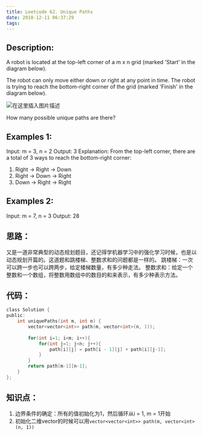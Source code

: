 ```yaml
---
title: Leetcode 62. Unique Paths
date: 2018-12-11 06:37:29
tags:
---
```

## Description:
A robot is located at the top-left corner of a m x n grid (marked 'Start' in the diagram below).

The robot can only move either down or right at any point in time. The robot is trying to reach the bottom-right corner of the grid (marked 'Finish' in the diagram below).

![在这里插入图片描述](https://assets.leetcode.com/uploads/2018/10/22/robot_maze.png)

How many possible unique paths are there?
## Examples 1:
Input: m = 3, n = 2
Output: 3
Explanation:
From the top-left corner, there are a total of 3 ways to reach the bottom-right corner:
1. Right -> Right -> Down
2. Right -> Down -> Right
3. Down -> Right -> Right
## Examples 2:
Input: m = 7, n = 3
Output: 28

## 思路：
又是一道非常典型的动态规划题目，还记得学机器学习中的强化学习时候，也是以动态规划开篇的。这道题和跳楼梯、整数求和的问题都是一样的。
跳楼梯：一次可以跨一步也可以跨两步，给定楼梯数量，有多少种走法。
整数求和：给定一个整数和一个数组，将整数用数组中的数目的和来表示，有多少种表示方法。
## 代码：
```c
class Solution {
public:
    int uniquePaths(int m, int n) {
        vector<vector<int>> path(m, vector<int>(n, 1));
        
        for(int i=1; i<m; i++){
            for(int j=1; j<n; j++){
                path[i][j] = path[i - 1][j] + path[i][j-1];
            }
        }
        return path[m-1][n-1];
    }
};
```

## 知识点：
1. 边界条件的确定：所有的值初始化为1，然后循环从i = 1, m = 1开始
2. 初始化二维vector的时候可以用`vector<vector<int>> path(m, vector<int>(n, 1))
`
